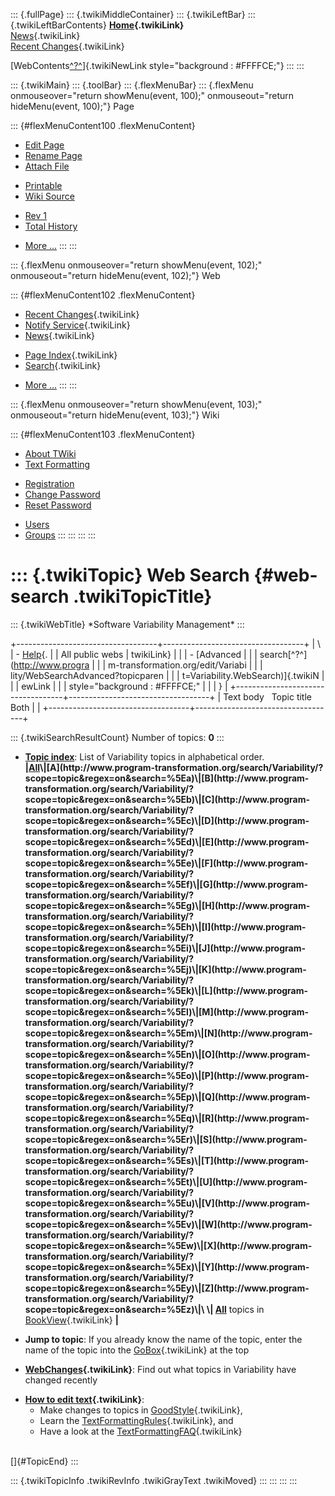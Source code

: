 ::: {.fullPage}
::: {.twikiMiddleContainer}
::: {.twikiLeftBar}
::: {.twikiLeftBarContents}
**[Home](WebHome){.twikiLink}**\
[News](WebNews){.twikiLink}\
[Recent Changes](WebChanges){.twikiLink}

[WebContents[^?^](http://www.program-transformation.org/edit/Variability/WebContents?topicparent=Variability.WebSearch)]{.twikiNewLink
style="background : #FFFFCE;"}
:::
:::

::: {.twikiMain}
::: {.toolBar}
::: {.flexMenuBar}
::: {.flexMenu onmouseover="return showMenu(event, 100);" onmouseout="return hideMenu(event, 100);"}
Page

::: {#flexMenuContent100 .flexMenuContent}
-   [Edit
    Page](http://www.program-transformation.org/edit/Variability/WebSearch?t=1536827704)
-   [Rename
    Page](http://www.program-transformation.org/rename/Variability/WebSearch)
-   [Attach
    File](http://www.program-transformation.org/attach/Variability/WebSearch)

<!-- -->

-   [Printable](http://www.program-transformation.org/view/Variability/WebSearch?skin=print.pattern)
-   [Wiki
    Source](http://www.program-transformation.org/view/Variability/WebSearch?skin=text&raw=on&contenttype=text/plain)

<!-- -->

-   [Rev
    1](http://www.program-transformation.org/view/Variability/WebSearch?rev=1.1)
-   [Total
    History](http://www.program-transformation.org/rdiff/Variability/WebSearch)

<!-- -->

-   [More
    \...](http://www.program-transformation.org/oops/Variability/WebSearch?template=oopsmore&param1=1.1&param2=1.1)
:::
:::

::: {.flexMenu onmouseover="return showMenu(event, 102);" onmouseout="return hideMenu(event, 102);"}
Web

::: {#flexMenuContent102 .flexMenuContent}
-   [Recent Changes](WebChanges){.twikiLink}
-   [Notify Service](WebNotify){.twikiLink}
-   [News](WebNews){.twikiLink}

<!-- -->

-   [Page Index](WebIndex){.twikiLink}
-   [Search](WebSearch){.twikiLink}

<!-- -->

-   [More
    \...](http://www.program-transformation.org/oops/Variability/WebSearch?template=oopsmore&param1=1.1&param2=1.1)
:::
:::

::: {.flexMenu onmouseover="return showMenu(event, 103);" onmouseout="return hideMenu(event, 103);"}
Wiki

::: {#flexMenuContent103 .flexMenuContent}
-   [About
    TWiki](http://www.program-transformation.org/view/TWiki/WebHome)
-   [Text
    Formatting](http://www.program-transformation.org/view/TWiki/TextFormattingRules)

<!-- -->

-   [Registration](http://www.program-transformation.org/view/TWiki/TWikiRegistration)
-   [Change
    Password](http://www.program-transformation.org/view/TWiki/ChangePassword)
-   [Reset
    Password](http://www.program-transformation.org/view/TWiki/ResetPassword)

<!-- -->

-   [Users](http://www.program-transformation.org/view/Main/TWikiUsers)
-   [Groups](http://www.program-transformation.org/view/Main/TWikiGroups)
:::
:::
:::
:::

::: {.twikiTopic}
Web Search {#web-search .twikiTopicTitle}
==========

::: {.twikiWebTitle}
\*Software Variability Management\*
:::

+-----------------------------------+-----------------------------------+
| \                                 | -   [Help](../TWiki/SearchHelp){. |
| All public webs                   | twikiLink}                        |
|                                   | -   [Advanced                     |
|                                   |     search[^?^](http://www.progra |
|                                   | m-transformation.org/edit/Variabi |
|                                   | lity/WebSearchAdvanced?topicparen |
|                                   | t=Variability.WebSearch)]{.twikiN |
|                                   | ewLink                            |
|                                   |     style="background : #FFFFCE;" |
|                                   | }                                 |
+-----------------------------------+-----------------------------------+
| Text body   Topic title   Both    |                                   |
+-----------------------------------+-----------------------------------+

::: {.twikiSearchResultCount}
Number of topics: **0**
:::

-   **[Topic
    index](http://www.program-transformation.org/search/Variability/?scope=topic&regex=on&search=\.*)**:
    List of Variability topics in alphabetical order.\
    **\|[All](http://www.program-transformation.org/search/Variability/?scope=topic&regex=on&search=\.*)\|[A](http://www.program-transformation.org/search/Variability/?scope=topic&regex=on&search=%5Ea)\|[B](http://www.program-transformation.org/search/Variability/?scope=topic&regex=on&search=%5Eb)\|[C](http://www.program-transformation.org/search/Variability/?scope=topic&regex=on&search=%5Ec)\|[D](http://www.program-transformation.org/search/Variability/?scope=topic&regex=on&search=%5Ed)\|[E](http://www.program-transformation.org/search/Variability/?scope=topic&regex=on&search=%5Ee)\|[F](http://www.program-transformation.org/search/Variability/?scope=topic&regex=on&search=%5Ef)\|[G](http://www.program-transformation.org/search/Variability/?scope=topic&regex=on&search=%5Eg)\|[H](http://www.program-transformation.org/search/Variability/?scope=topic&regex=on&search=%5Eh)\|[I](http://www.program-transformation.org/search/Variability/?scope=topic&regex=on&search=%5Ei)\|[J](http://www.program-transformation.org/search/Variability/?scope=topic&regex=on&search=%5Ej)\|[K](http://www.program-transformation.org/search/Variability/?scope=topic&regex=on&search=%5Ek)\|[L](http://www.program-transformation.org/search/Variability/?scope=topic&regex=on&search=%5El)\|[M](http://www.program-transformation.org/search/Variability/?scope=topic&regex=on&search=%5Em)\|[N](http://www.program-transformation.org/search/Variability/?scope=topic&regex=on&search=%5En)\|[O](http://www.program-transformation.org/search/Variability/?scope=topic&regex=on&search=%5Eo)\|[P](http://www.program-transformation.org/search/Variability/?scope=topic&regex=on&search=%5Ep)\|[Q](http://www.program-transformation.org/search/Variability/?scope=topic&regex=on&search=%5Eq)\|[R](http://www.program-transformation.org/search/Variability/?scope=topic&regex=on&search=%5Er)\|[S](http://www.program-transformation.org/search/Variability/?scope=topic&regex=on&search=%5Es)\|[T](http://www.program-transformation.org/search/Variability/?scope=topic&regex=on&search=%5Et)\|[U](http://www.program-transformation.org/search/Variability/?scope=topic&regex=on&search=%5Eu)\|[V](http://www.program-transformation.org/search/Variability/?scope=topic&regex=on&search=%5Ev)\|[W](http://www.program-transformation.org/search/Variability/?scope=topic&regex=on&search=%5Ew)\|[X](http://www.program-transformation.org/search/Variability/?scope=topic&regex=on&search=%5Ex)\|[Y](http://www.program-transformation.org/search/Variability/?scope=topic&regex=on&search=%5Ey)\|[Z](http://www.program-transformation.org/search/Variability/?scope=topic&regex=on&search=%5Ez)\|\
    \|
    [All](http://www.program-transformation.org/search/Variability/?scope=topic&regex=on&bookview=on&search=\.*)**
    topics in [BookView](../TWiki/BookView){.twikiLink} **\|**

<!-- -->

-   **Jump to topic**: If you already know the name of the topic, enter
    the name of the topic into the [GoBox](../TWiki/GoBox){.twikiLink}
    at the top

<!-- -->

-   **[WebChanges](../TWiki/WebChanges){.twikiLink}**: Find out what
    topics in Variability have changed recently

<!-- -->

-   **[How to edit text](../TWiki/GoodStyle){.twikiLink}**:
    -   Make changes to topics in
        [GoodStyle](../TWiki/GoodStyle){.twikiLink},
    -   Learn the
        [TextFormattingRules](../TWiki/TextFormattingRules){.twikiLink},
        and
    -   Have a look at the
        [TextFormattingFAQ](../TWiki/TextFormattingFAQ){.twikiLink}

\
[]{#TopicEnd}
:::

::: {.twikiTopicInfo .twikiRevInfo .twikiGrayText .twikiMoved}
:::
:::
:::
:::
